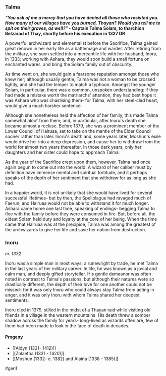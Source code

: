 ### Talma 
***"You ask of me a mercy that you have denied all those who resisted you. How many of our villages have you burned, Thayan? Would you tell me to spit on their graves, as well?"* - Captain Talma Solam, to tharchion Belzarad of Thay, shortly before his execution in 1327 DR**

A powerful archwizard and elementalist before the Sacrifice, Talma gained great renown in her early life as a battlemage and warder. After retiring from the military, she soon settled into a mercantile life with her husband, Inoru, in 1333; working with Ashara, they would soon build a small fortune on enchanted wares, and bring the Solam family out of obscurity.

As time went on, she would gain a fearsome reputation amongst those who knew her; although usually gentle, Talma was not a woman to be crossed lightly, and she had the temper to match a typhoon. Amongst the younger Solam, in particular, there was a common, unspoken understanding: if they had made a mistake worth the matriarchs' attention, they had best hope it was Ashara who was chastising them- for Talma, with her steel-clad heart, would give a much harsher sentence.

Although she nonetheless held the affection of her family, this made Talma somewhat aloof from them; and, in particular, after Inoru's death she became almost a recluse. Before 1379, she was a prominent member of the Lower Council of Halruaa, set to take on the mantle of the Elder Council sooner rather than later. Inoru's death and, some years later, Moshun's exile would drive her into a deep depression, and cause her to withdraw from the world for almost two years thereafter. In those dark years, only her daughters and her sister could hope to approach Talma.  

As the year of the Sacrifice crept upon them, however, Talma had once again begun to come out into the world. A wizard of her caliber must by definition have immense mental and spiritual fortitude, and it perhaps speaks of the depth of her sentiment that she withdrew for as long as she had.

In a happier world, it is not unlikely that she would have lived for several successful lifetimes- but by then, the Spellplague had ravaged much of Faerun, and Halruaa would not be able to withstand it for much longer. Ashara came home one last time, speaking of endings- begging Talma to flee with the family before they were consumed in fire. But, before all, the eldest Solam held duty and loyalty at the core of her being.  When the time came that Halruaa was at the precipice, Talma was among the greatest of the archwizards to give her life and save her nation from destruction.

### Inoru 
*m. 1332*

Inoru was a simple man in most ways; a runewright by trade, he met Talma in the last years of her military career. In life, he was known as a jovial and calm man, and deeply gifted storyteller. His gentle demeanor was often noted in contrast to Talma's passions, but although their natures were so drastically different, the depth of their love for one another could not be missed- for it was only Inoru who could always stay Talma from acting in anger, and it was only Inoru with whom Talma shared her deepest sentiments.

Inoru died in 1379, stilled in the midst of a Thayan raid while visiting old friends in a village in the western mountains. His death threw a somber shadow across the family for years- long-lived as wizards often are, few of them had been made to look in the face of death in decades.
#### Progeny
* [[Aldyn (1331- 1412)]]
* [[Zolaetha (1331 - 1420)]]
* [[Moshun (1332- e. 1382) and Alaina (1338 - 1385)]]



#gen1